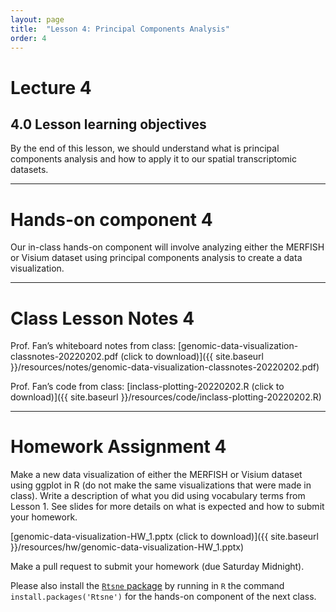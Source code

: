 ```yaml
---
layout: page
title:  "Lesson 4: Principal Components Analysis"
order: 4
---
```


# Lecture 4

## 4.0 Lesson learning objectives

By the end of this lesson, we should understand what is principal components analysis and how to apply it to our spatial transcriptomic datasets.

---

# Hands-on component 4

Our in-class hands-on component will involve analyzing either the MERFISH or Visium dataset using principal components analysis to create a data visualization. 

---

# Class Lesson Notes 4

Prof. Fan’s whiteboard notes from class: [genomic-data-visualization-classnotes-20220202.pdf (click to download)]({{ site.baseurl }}/resources/notes/genomic-data-visualization-classnotes-20220202.pdf)

Prof. Fan’s code from class: [inclass-plotting-20220202.R (click to download)]({{ site.baseurl }}/resources/code/inclass-plotting-20220202.R) 

---

# Homework Assignment 4

Make a new data visualization of either the MERFISH or Visium dataset using ggplot in R (do not make the same visualizations that were made in class). Write a description of what you did using vocabulary terms from Lesson 1. See slides for more details on what is expected and how to submit your homework. 

[genomic-data-visualization-HW_1.pptx (click to download)]({{ site.baseurl }}/resources/hw/genomic-data-visualization-HW_1.pptx)

Make a pull request to submit your homework (due Saturday Midnight).

Please also install the [`Rtsne` package](https://cran.r-project.org/web/packages/Rtsne/index.html) by running in `R` the command `install.packages('Rtsne')` for the hands-on component of the next class.


